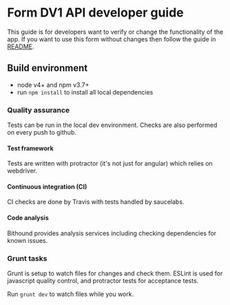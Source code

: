 # Form DV1 API developer guide

This guide is for developers want to verify or change the functionality of the app.
If you want to use this form without changes then follow the guide in [README](../README.md).

## Build environment

- node v4+ and npm v3.7+
- run `npm install` to install all local dependencies

### Quality assurance

Tests can be run in the local dev environment.
Checks are also performed on every push to github.

#### Test framework

Tests are written with protractor (it's not just for angular) which relies on webdriver.

#### Continuous integration (CI)

CI checks are done by Travis with tests handled by saucelabs.

#### Code analysis

Bithound provides analysis services including checking dependencies for known issues.


### Grunt tasks

Grunt is setup to watch files for changes and check them.
ESLint is used for javascript quality control, and protractor tests for acceptance tests.

Run `grunt dev` to watch files while you work.
